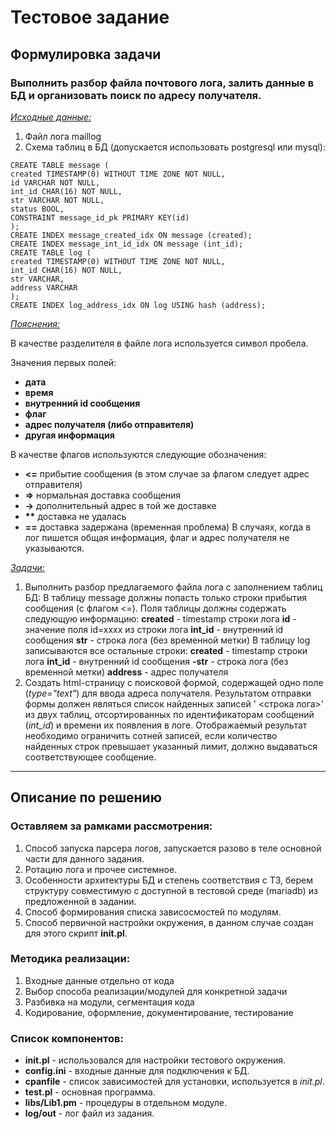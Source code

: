 # Тестовое задание 
## Формулировка задачи

### Выполнить разбор файла почтового лога, залить данные в БД и организовать поиск по адресу получателя.
<u>_Исходные данные:_</u>
1. Файл лога maillog
2. Схема таблиц в БД (допускается использовать postgresql или mysql):
```mysql
CREATE TABLE message (
created TIMESTAMP(0) WITHOUT TIME ZONE NOT NULL,
id VARCHAR NOT NULL,
int_id CHAR(16) NOT NULL,
str VARCHAR NOT NULL,
status BOOL,
CONSTRAINT message_id_pk PRIMARY KEY(id)
);
CREATE INDEX message_created_idx ON message (created);
CREATE INDEX message_int_id_idx ON message (int_id);
CREATE TABLE log (
created TIMESTAMP(0) WITHOUT TIME ZONE NOT NULL,
int_id CHAR(16) NOT NULL,
str VARCHAR,
address VARCHAR
);
CREATE INDEX log_address_idx ON log USING hash (address);
```
<u>_Пояснения:_</u>

В качестве разделителя в файле лога используется символ пробела.

Значения первых полей:

* __дата__
* __время__
* __внутренний id сообщения__
* __флаг__
* __адрес получателя (либо отправителя)__
* __другая информация__

В качестве флагов используются следующие обозначения:

* __<=__ прибытие сообщения (в этом случае за флагом следует адрес отправителя)
* __=>__ нормальная доставка сообщения
* __->__ дополнительный адрес в той же доставке
* __**__ доставка не удалась
* __==__ доставка задержана (временная проблема)
В случаях, когда в лог пишется общая информация, флаг и адрес получателя не указываются.

<u>_Задачи:_</u>
1. Выполнить разбор предлагаемого файла лога с заполнением таблиц БД: 
В таблицу message должны попасть только строки прибытия сообщения (с флагом <=). Поля таблицы 
должны содержать следующую информацию:
__created__ - timestamp строки лога
__id__ - значение поля id=xxxx из строки лога
__int_id__ - внутренний id сообщения
__str__ - строка лога (без временной метки)
В таблицу log записываются все остальные строки:
__created__ - timestamp строки лога
__int_id__ - внутренний id сообщения
__-str__ - строка лога (без временной метки)
__address__ - адрес получателя
2. Создать html-страницу с поисковой формой, содержащей одно поле (*type="text"*) для ввода адреса получателя.
Результатом отправки формы должен являться список найденных записей '<timestamp> <строка лога>' из двух 
таблиц, отсортированных по идентификаторам сообщений (*int_id*) и времени их появления в логе.
Отображаемый результат необходимо ограничить сотней записей, если количество найденных строк превышает 
указанный лимит, должно выдаваться соответствующее сообщение.

___
## Описание по решению
### Оставляем за рамками рассмотрения:
1. Способ запуска парсера логов, запускается разово в теле основной части для данного задания.
2. Ротацию лога и прочее системное.
3. Особенности архитектуры БД и степень соответствия с ТЗ, берем структуру совместимую с доступной в тестовой среде (mariadb) из предложенной в задании.
4. Способ формирования списка зависосмостей по модулям.
5. Способ первичной настройки окружения, в данном случае создан для этого скрипт **init.pl**.

### Методика реализации:
1. Входные данные отдельно от кода
2. Выбор способа реализации/модулей для конкретной задачи
3. Разбивка на модули, сегментация кода
4. Кодирование, оформление, документирование, тестирование

### Список компонентов:
* **init.pl** - использовался для настройки тестового окружения.
* **config.ini** - входные данные для подключения к БД.
* **cpanfile** - список зависимостей для установки, используется в *init.pl*.
* **test.pl** - основная программа.
* **libs/Lib1.pm** - процедуры в отдельном модуле.
* **log/out** - лог файл из задания.
